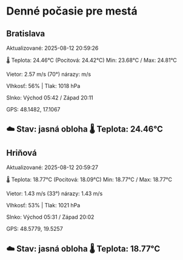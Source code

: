 ﻿# Denné počasie pre mestá

## Bratislava
Aktualizované: 2025-08-12 20:59:26

🌡️ Teplota: 24.46°C 
(Pocitová: 24.42°C)
Min: 23.68°C / Max: 24.81°C

Vietor: 2.57 m/s    (70°) 
nárazy:  m/s

Vlhkosť: 56% | Tlak: 1018 hPa

Slnko: Východ 05:42 / Západ 20:11

GPS: 48.1482, 17.1067

☁️ Stav: jasná obloha        🌡️ Teplota: 24.46°C
---

## Hriňová
Aktualizované: 2025-08-12 20:59:27

🌡️ Teplota: 18.77°C 
(Pocitová: 18.09°C)
Min: 18.77°C / Max: 18.77°C

Vietor: 1.43 m/s (33°)
nárazy: 1.43 m/s

Vlhkosť: 53% | Tlak: 1021 hPa

Slnko: Východ 05:31 / Západ 20:02

GPS: 48.5779, 19.5257

☁️ Stav: jasná obloha        🌡️ Teplota: 18.77°C
---
